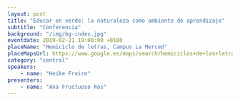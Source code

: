 ```yaml
---
layout: post
title: "Educar en verde: la naturaleza como ambiente de aprendizaje"
subtitle: "Conferencia"
background: "/img/bg-index.jpg"
eventdate: 2019-02-21 19:00:00 +0100
placeName: "Hemiciclo de letras, Campus La Merced"
placeMapsUrl: https://www.google.es/maps/search/hemiciclos+de+las+letras+campus+de+la+merced/@38.0033889,-1.147865,14z/data=!3m1!4b1?hl=en
category: "central"
speakers:
    - name: "Heike Freire"
presenters:
    - name: "Ana Fructuoso Ros"
---
```

